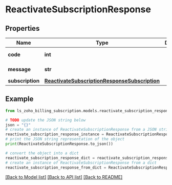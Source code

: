 # ReactivateSubscriptionResponse


## Properties

Name | Type | Description | Notes
------------ | ------------- | ------------- | -------------
**code** | **int** |  | [optional] [readonly] 
**message** | **str** |  | [optional] [readonly] 
**subscription** | [**ReactivateSubscriptionResponseSubscription**](ReactivateSubscriptionResponseSubscription.md) |  | [optional] 

## Example

```python
from ls_zoho_billing_subscription.models.reactivate_subscription_response import ReactivateSubscriptionResponse

# TODO update the JSON string below
json = "{}"
# create an instance of ReactivateSubscriptionResponse from a JSON string
reactivate_subscription_response_instance = ReactivateSubscriptionResponse.from_json(json)
# print the JSON string representation of the object
print(ReactivateSubscriptionResponse.to_json())

# convert the object into a dict
reactivate_subscription_response_dict = reactivate_subscription_response_instance.to_dict()
# create an instance of ReactivateSubscriptionResponse from a dict
reactivate_subscription_response_from_dict = ReactivateSubscriptionResponse.from_dict(reactivate_subscription_response_dict)
```
[[Back to Model list]](../README.md#documentation-for-models) [[Back to API list]](../README.md#documentation-for-api-endpoints) [[Back to README]](../README.md)


